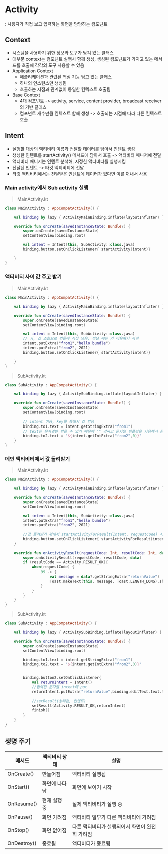 # Activity
: 사용자가 직접 보고 입력하는 화면을 담당하는 컴포넌트

## Context
- 시스템을 사용하기 위한 정보와 도구가 담겨 있는 클래스
- 대부분 context는 컴포넌트 실행시 함께 생성, 생성된 컴포넌트가 가지고 있는 메서드를 호출해 각각의 도구 사용할 수 있음
- Application Context
  - 애플리케이션과 관련된 핵심 기능 담고 있는 클래스
  - 하나의 인스턴스만 생성됨
  - 호출하는 지점과 관계없이 동일한 컨텍스트 호출됨
- Base Context
  - 4대 컴포넌트 -> activity, service, content provider, broadcast receiver의 기반 클래스
  - 컴포넌트 개수만큼 컨텍스트 함께 생성 -> 호출되는 지점에 따라 다른 컨텍스트 호출

## Intent

- 실행할 대상의 액티비티 이름과 전달할 데이터를 담아서 인텐트 생성
- 생성한 인텐트를 startActivity() 메서드에 담아서 호출 -> 액티비티 매니저에 전달
- 액티비티 매니저는 인텐트 분석해, 지정한 액티비티를 실행시킴
- 전달된 인텐트 -> 타깃 액티비티에 전달
- 타깃 액티비티에서는 전달받은 인텐트에 데이터가 있다면 이를 꺼내서 사용

### Main activity에서 Sub activity 실행

> MainActivity.kt
```kotlin
class MainActivity : AppCompatActivity() {

    val binding by lazy { ActivityMainBinding.inflate(layoutInflater) }

    override fun onCreate(savedInstanceState: Bundle?) {
        super.onCreate(savedInstanceState)
        setContentView(binding.root)

        val intent = Intent(this, SubActivity::class.java)
        binding.button.setOnClickListener{ startActivity(intent)}

    }
}
```

### 액티비티 사이 값 주고 받기

> MainActivity.kt
```kotlin
class MainActivity : AppCompatActivity() {

    val binding by lazy { ActivityMainBinding.inflate(layoutInflater) }

    override fun onCreate(savedInstanceState: Bundle?) {
        super.onCreate(savedInstanceState)
        setContentView(binding.root)

        val intent = Intent(this, SubActivity::class.java)
        // 키, 값 조합으로 번들에 직접 넣음, 꺼낼 때는 키 이용해서 꺼냄
        intent.putExtra("from1","hello bundle")
        intent.putExtra("from2", 2021)
        binding.button.setOnClickListener{ startActivity(intent)}

    }
}
```
> SubActivity.kt
```kotlin
class SubActivity : AppCompatActivity() {

    val binding by lazy { ActivitySubBinding.inflate(layoutInflater) }

    override fun onCreate(savedInstanceState: Bundle?) {
        super.onCreate(savedInstanceState)
        setContentView(binding.root)
        
        // intent 이용, key를 통해서 값 받음
        binding.to1.text = intent.getStringExtra("from1")
        // text는 문자열만 받을 수 있기 때문에 "" 감싸고 문자열 템플릿을 사용해서 문자열로 변환
        binding.to2.text = "${intent.getIntExtra("from2",0)}"
    }
}
```

### 메인 액티비티에서 값 돌려받기
> MainActivity.kt
```kotlin
class MainActivity : AppCompatActivity() {

    val binding by lazy { ActivityMainBinding.inflate(layoutInflater) }

    override fun onCreate(savedInstanceState: Bundle?) {
        super.onCreate(savedInstanceState)
        setContentView(binding.root)

        val intent = Intent(this, SubActivity::class.java)
        intent.putExtra("from1","hello bundle")
        intent.putExtra("from2", 2021)
        
        //값 돌려받기 위해서 startActivityForResult(Intent, requestCode) 사용 
        binding.button.setOnClickListener{ startActivityForResult(intent,99)}
    }
    
    override fun onActivityResult(requestCode: Int, resultCode: Int, data: Intent?) {
        super.onActivityResult(requestCode, resultCode, data)
        if (resultCode == Activity.RESULT_OK){
            when(requestCode) {
                99 -> {
                    val message = data?.getStringExtra("returnValue")
                    Toast.makeText(this, message, Toast.LENGTH_LONG).show()
                }
            }
        }
    }
}
```

> SubActivity.kt
```kotlin
class SubActivity : AppCompatActivity() {

    val binding by lazy { ActivitySubBinding.inflate(layoutInflater) }

    override fun onCreate(savedInstanceState: Bundle?) {
        super.onCreate(savedInstanceState)
        setContentView(binding.root)

        binding.to1.text = intent.getStringExtra("from1")
        binding.to2.text = "${intent.getIntExtra("from2",0)}"


        binding.button2.setOnClickListener{
            val returnIntent = Intent()
            //입력된 문자열 intent에 put
            returnIntent.putExtra("returnValue",binding.editText.text.toString())
            
            //setResult(상태값, 인텐트)
            setResult(Activity.RESULT_OK,returnIntent)
            finish()
        }
    }
}
```

## 생명 주기

|메서드|액티비티 상태|설명|
|------|---|---|
|OnCreate()|만들어짐|액티비티 실행됨|
|OnStart()|화면에 나타남|화면에 보이기 시작|
|OnResume()|현재 실행 중|실제 액티비티가 실행 중|
|OnPause()|화면 가려짐|액티비티 일부가 다른 액티비티에 가려짐|
|OnStop()|화면 없어짐|다른 액티비티가 실행되어서 화면이 완전히 가려짐|
|OnDestroy()|종료됨|액티비티가 종료됨|
